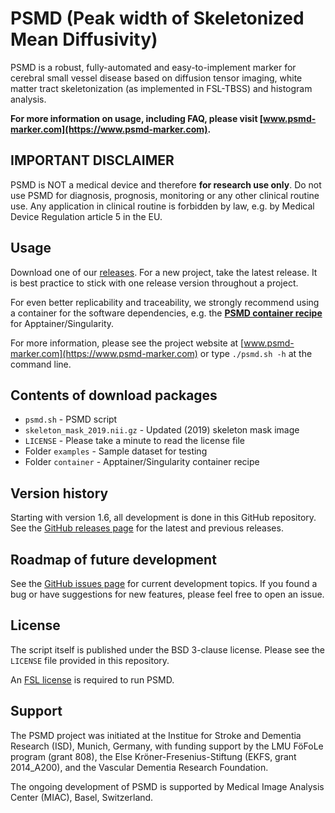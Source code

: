 # PSMD (Peak width of Skeletonized Mean Diffusivity)

PSMD is a robust, fully-automated and easy-to-implement marker for cerebral small vessel disease based on diffusion tensor imaging, white matter tract skeletonization (as implemented in FSL-TBSS) and histogram analysis.

**For more information on usage, including FAQ, please visit [www.psmd-marker.com](https://www.psmd-marker.com).**


## IMPORTANT DISCLAIMER  

PSMD is NOT a medical device and therefore **for research use only**. Do not use PSMD for diagnosis, prognosis, monitoring or any other clinical routine use. Any application in clinical routine is forbidden by law, e.g. by Medical Device Regulation article 5 in the EU.


## Usage

Download one of our [releases](https://github.com/miac-research/psmd/releases). For a new project, take the latest release. It is best practice to stick with one release version throughout a project.  

For even better replicability and traceability, we strongly recommend using a container for the software dependencies, e.g. the **[PSMD container recipe](https://github.com/miac-research/psmd/tree/main/container)** for Apptainer/Singularity.

For more information, please see the project website at [www.psmd-marker.com](https://www.psmd-marker.com) or type `./psmd.sh -h` at the command line.


## Contents of download packages

* `psmd.sh` - PSMD script
* `skeleton_mask_2019.nii.gz` - Updated (2019) skeleton mask image
* `LICENSE` - Please take a minute to read the license file
* Folder `examples` - Sample dataset for testing
* Folder `container` - Apptainer/Singularity container recipe


## Version history

Starting with version 1.6, all development is done in this GitHub repository. 
See the [GitHub releases page](https://github.com/miac-research/psmd/releases) for the latest and previous releases. 


## Roadmap of future development

See the [GitHub issues page](https://github.com/miac-research/psmd/issues) for current development topics. If you found a bug or have suggestions for new features, please feel free to open an issue.


## License

The script itself is published under the BSD 3-clause license. Please see the `LICENSE` file provided in this repository.

An [FSL license](https://fsl.fmrib.ox.ac.uk/fsl/fslwiki/Licence) is required to run PSMD.


## Support

The PSMD project was initiated at the Institue for Stroke and Dementia Research (ISD), Munich, Germany, with funding support by the LMU FöFoLe program (grant 808), the Else Kröner-Fresenius-Stiftung (EKFS, grant 2014_A200), and the Vascular Dementia Research Foundation.

The ongoing development of PSMD is supported by Medical Image Analysis Center (MIAC), Basel, Switzerland.

